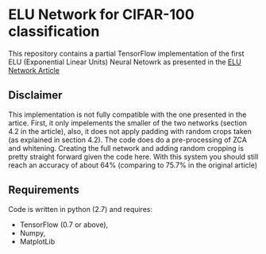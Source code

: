# ELU Network for CIFAR-100 classification
This repository contains a partial TensorFlow implementation of the first ELU (Exponential Linear Units) Neural Netowrk as presented in the [ELU Network Article](https://arxiv.org/pdf/1511.07289v5.pdf)

## Disclaimer
This implementation is not fully compatible with the one presented in the artice. First, it only impelements the smaller of the two networks (section 4.2 in the article), also, it does not apply padding with random crops taken (as explained in section 4.2). The code does do a pre-processing of ZCA and whitening.
Creating the full network and adding random cropping is pretty straight forward given the code here.
With this system you should still reach an accuracy of about 64% (comparing to 75.7% in the original article)

## Requirements
Code is written in python (2.7) and requires:
- TensorFlow (0.7 or above), 
- Numpy, 
- MatplotLib
